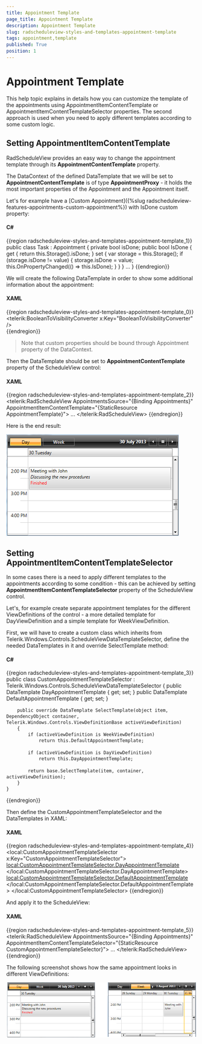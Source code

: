 ```yaml
---
title: Appointment Template
page_title: Appointment Template
description: Appointment Template
slug: radscheduleview-styles-and-templates-appointment-template
tags: appointment,template
published: True
position: 1
---
```


# Appointment Template

This help topic explains in details how you can customize the template of the appointments using AppointmentItemContentTemplate or AppointmentItemContentTemplateSelector properties. The second approach is used when you need to apply different templates according to some custom logic.

## Setting AppointmentItemContentTemplate

RadScheduleView provides an easy way to change the appointment template through its __AppointmentContentTemplate__ property.

The DataContext of the defined DataTemplate that we will be set to __AppointmentContentTemplate__ is of type __AppointmentProxy__ - it holds the most important properties of the Appointment and the Appointment itself. 

Let's for example have a [Custom Appointment]({%slug radscheduleview-features-appointments-custom-appointment%}) with IsDone custom property:

#### __C#__

{{region radscheduleview-styles-and-templates-appointment-template_1}}
	public class Task : Appointment
	{
	    private bool isDone;
	    public bool IsDone
	    {
	        get
	        {
	            return this.Storage<Task>().isDone;
	        }
	        set
	        {
	            var storage = this.Storage<Task>();
	            if (storage.isDone != value)
	            {
	                storage.isDone = value;
	                this.OnPropertyChanged(() => this.IsDone);
	            }
	        }
	    }
		...
	}
{{endregion}}

We will create the following DataTemplate in order to show some additional information about the appointment:

#### __XAML__

{{region radscheduleview-styles-and-templates-appointment-template_0}}
	<telerik:BooleanToVisibilityConverter x:Key="BooleanToVisibilityConverter" />
	<DataTemplate x:Key="AppointmentTemplate">
		<StackPanel>
			<TextBlock Text="{Binding Subject}" TextWrapping="Wrap" TextTrimming="WordEllipsis"/>
			<TextBlock Text="{Binding Body}" FontStyle="Italic" TextWrapping="Wrap" TextTrimming="WordEllipsis"/>
			<TextBlock Text="Finished" Foreground="Red" Visibility="{Binding Appointment.IsDone, Converter={StaticResource BooleanToVisibilityConverter}}" />            
		</StackPanel>
	</DataTemplate>
{{endregion}}

>Note that custom properties should be bound through Appointment property of the DataContext.

Then the DataTemplate should be set to __AppointmentContentTemplate__ property of the ScheduleView control:        

#### __XAML__

{{region radscheduleview-styles-and-templates-appointment-template_2}}
	<telerik:RadScheduleView 
			AppointmentsSource="{Binding Appointments}"						
			AppointmentItemContentTemplate="{StaticResource AppointmentTemplate}">
		...
	</telerik:RadScheduleView>
{{endregion}}

Here is the end result:

![radscheduleview appointment template 1](images/radscheduleview_appointment_template_1.png)

## Setting AppointmentItemContentTemplateSelector

In some cases there is a need to apply different templates to the appointments according to some condition - this can be achieved by setting __AppointmentItemContentTemplateSelector__ property of the ScheduleView control.

Let's, for example create separate appointment templates for the different ViewDefinitions of the control - a more detailed template for DayViewDefinition and a simple template for WeekViewDefinition.

First, we will have to create a custom class which inherits from Telerik.Windows.Controls.ScheduleViewDataTemplateSelector, define the needed DataTemplates in it and override SelectTemplate method:

#### __C#__

{{region radscheduleview-styles-and-templates-appointment-template_3}}
	public class CustomAppointmentTemplateSelector : Telerik.Windows.Controls.ScheduleViewDataTemplateSelector
	{
	    public DataTemplate DayAppointmentTemplate { get; set; }
		public DataTemplate DefaultAppointmentTemplate { get; set; }
			
	
		public override DataTemplate SelectTemplate(object item, DependencyObject container, Telerik.Windows.Controls.ViewDefinitionBase activeViewDefinition)
		{
	        if (activeViewDefinition is WeekViewDefinition)
	            return this.DefaultAppointmentTemplate;
	
			if (activeViewDefinition is DayViewDefinition)
				return this.DayAppointmentTemplate;		
	
			return base.SelectTemplate(item, container, activeViewDefinition);
		}
	}
{{endregion}}

Then define the CustomAppointmentTemplateSelector and the DataTemplates in XAML:

#### __XAML__

{{region radscheduleview-styles-and-templates-appointment-template_4}}
	<local:CustomAppointmentTemplateSelector x:Key="CustomAppointmentTemplateSelector">
	    <local:CustomAppointmentTemplateSelector.DayAppointmentTemplate>
	        <DataTemplate>
	            <StackPanel>
	                <TextBlock Text="{Binding Subject}" TextWrapping="Wrap" TextTrimming="WordEllipsis"/>
	                <TextBlock Text="{Binding Body}" TextWrapping="Wrap" TextTrimming="WordEllipsis"/>
	                <TextBlock Text="Finished" Foreground="Red" Visibility="{Binding Appointment.IsDone, Converter={StaticResource BooleanToVisibilityConverter}}" />
	            </StackPanel>
	        </DataTemplate>
	    </local:CustomAppointmentTemplateSelector.DayAppointmentTemplate>
	    <local:CustomAppointmentTemplateSelector.DefaultAppointmentTemplate>
	        <DataTemplate>
	            <TextBlock Text="{Binding Subject}" TextWrapping="Wrap" TextTrimming="WordEllipsis"/>
	        </DataTemplate>
	    </local:CustomAppointmentTemplateSelector.DefaultAppointmentTemplate>
	</local:CustomAppointmentTemplateSelector>
{{endregion}}

And apply it to the ScheduleView:

#### __XAML__

{{region radscheduleview-styles-and-templates-appointment-template_5}}
	<telerik:RadScheduleView 
			AppointmentsSource="{Binding Appointments}"						
			AppointmentItemContentTemplateSelector="{StaticResource CustomAppointmentTemplateSelector}">
			...
	</telerik:RadScheduleView>
{{endregion}}

The following screenshot shows how the same appointment looks in different ViewDefinitions:

![radscheduleview appointment template 2](images/radscheduleview_appointment_template_2.png)